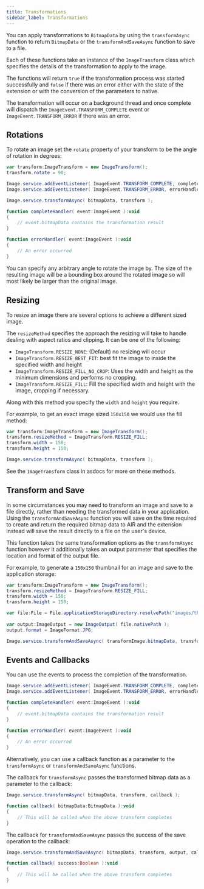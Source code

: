 ```yaml
---
title: Transformations
sidebar_label: Transformations
---
```



You can apply transformations to `BitmapData` by using the `transformAsync` function to return `BitmapData` or the `transformAndSaveAsync` function to save to a file.

Each of these functions take an instance of the `ImageTransform` class which specifies the details of the transformation to apply to the image.

The functions will return `true` if the transformation process was started successfully and `false` if there was an error either with the state of the extension or with the conversion of the parameters to native.  

The transformation will occur on a background thread and once complete will dispatch the `ImageEvent.TRANSFORM_COMPLETE` event or `ImageEvent.TRANSFORM_ERROR` if there was an error.


## Rotations

To rotate an image set the `rotate` property of your transform to be the angle of rotation in degrees:

```actionscript
var transform:ImageTransform = new ImageTransform();
transform.rotate = 90;

Image.service.addEventListener( ImageEvent.TRANSFORM_COMPLETE, completeHandler );
Image.service.addEventListener( ImageEvent.TRANSFORM_ERROR, errorHandler );

Image.service.transformAsync( bitmapData, transform );

function completeHandler( event:ImageEvent ):void 
{
    // event.bitmapData contains the transformation result
}

function errorHandler( event:ImageEvent ):void 
{
    // An error occurred
}
```


You can specify any arbitrary angle to rotate the image by. The size of the resulting image will be a bounding box around the rotated image so will most likely be larger than the original image. 



## Resizing

To resize an image there are several options to achieve a different sized image.

The `resizeMethod` specifies the approach the resizing will take to handle dealing with aspect ratios and clipping. It can be one of the following:

- `ImageTransform.RESIZE_NONE`: (Default) no resizing will occur
- `ImageTransform.RESIZE_BEST_FIT`: best fit the image to inside the specified width and height
- `ImageTransform.RESIZE_FILL_NO_CROP`: Uses the width and height as the minimum dimensions and performs no cropping. 
- `ImageTransform.RESIZE_FILL`: Fill the specified width and height with the image, cropping if necessary.

Along with this method you specify the `width` and `height` you require. 

For example, to get an exact image sized `150x150` we would use the fill method:

```actionscript
var transform:ImageTransform = new ImageTransform();
transform.resizeMethod = ImageTransform.RESIZE_FILL;
transform.width = 150;
transform.height = 150;

Image.service.transformAsync( bitmapData, transform );
```

See the `ImageTransform` class in asdocs for more on these methods. 


## Transform and Save

In some circumstances you may need to transform an image and save to a file directly, rather than needing the transformed data in your application. Using the `transformAndSaveAsync` function you will save on the time required to create and return the required bitmap data to AIR and the extension instead will save the result directly to a file on the user's device.

This function takes the same transformation options as the `transformAsync` function however it additionally takes an output parameter that specifies the location and format of the output file.

For example, to generate a `150x150` thumbnail for an image and save to the application storage:

```actionscript
var transform:ImageTransform = new ImageTransform();
transform.resizeMethod = ImageTransform.RESIZE_FILL;
transform.width = 150;
transform.height = 150;

var file:File = File.applicationStorageDirectory.resolvePath("images/thumbnail.jpg");
			
var output:ImageOutput = new ImageOutput( file.nativePath );
output.format = ImageFormat.JPG;

Image.service.transformAndSaveAsync( transformImage.bitmapData, transform, output );
```


## Events and Callbacks

You can use the events to process the completion of the transformation.

```actionscript
Image.service.addEventListener( ImageEvent.TRANSFORM_COMPLETE, completeHandler );
Image.service.addEventListener( ImageEvent.TRANSFORM_ERROR, errorHandler );

function completeHandler( event:ImageEvent ):void 
{
    // event.bitmapData contains the transformation result
}

function errorHandler( event:ImageEvent ):void 
{
    // An error occurred
}
```


Alternatively, you can use a callback function as a parameter to the `transformAsync` or `transformAndSaveAsync` functions.

The callback for `transformAsync` passes the transformed bitmap data as a parameter to the callback:

```actionscript
Image.service.transformAsync( bitmapData, transform, callback );

function callback( bitmapData:BitmapData ):void 
{
    // This will be called when the above transform completes
}
```

The callback for `transformAndSaveAsync` passes the success of the save operation to the callback:


```actionscript
Image.service.transformAndSaveAsync( bitmapData, transform, output, callback );

function callback( success:Boolean ):void 
{
    // This will be called when the above transform completes
}
```





